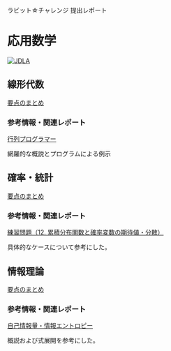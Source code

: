 ラビット☆チャレンジ 提出レポート

# 応用数学

[![JDLA](http://ai999.careers/bnr_jdla.png)](http://study-ai.com/jdla/)

## 線形代数

[要点のまとめ](./01_Linear-Algebra.md)

### 参考情報・関連レポート

[行列プログラマー](https://www.oreilly.co.jp/books/9784873117775/)

網羅的な概説とプログラムによる例示

## 確率・統計

[要点のまとめ](./02_Probability_Statistics.md)

### 参考情報・関連レポート

[練習問題（12. 累積分布関数と確率変数の期待値・分散）](https://bellcurve.jp/statistics/course/7879.html)

具体的なケースについて参考にした。

## 情報理論

[要点のまとめ](./03_Information-Theory.md)

### 参考情報・関連レポート

[自己情報量・情報エントロピー](http://www.gms-jp.com/MemCalc_HP/5-1.htm)

概説および式展開を参考にした。
